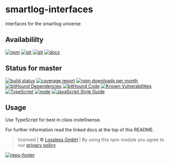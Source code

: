 # smartlog-interfaces

interfaces for the smartlog universe

## Availabililty

[![npm](https://pushrocks.gitlab.io/assets/repo-button-npm.svg)](https://www.npmjs.com/package/@pushrocks/smartlog-interfaces)
[![git](https://pushrocks.gitlab.io/assets/repo-button-git.svg)](https://GitLab.com/pushrocks/smartlog-interfaces)
[![git](https://pushrocks.gitlab.io/assets/repo-button-mirror.svg)](https://github.com/pushrocks/smartlog-interfaces)
[![docs](https://pushrocks.gitlab.io/assets/repo-button-docs.svg)](https://pushrocks.gitlab.io/smartlog-interfaces/)

## Status for master

[![build status](https://GitLab.com/pushrocks/smartlog-interfaces/badges/master/build.svg)](https://GitLab.com/pushrocks/smartlog-interfaces/commits/master)
[![coverage report](https://GitLab.com/pushrocks/smartlog-interfaces/badges/master/coverage.svg)](https://GitLab.com/pushrocks/smartlog-interfaces/commits/master)
[![npm downloads per month](https://img.shields.io/npm/dm/@pushrocks/smartlog-interfaces.svg)](https://www.npmjs.com/package/@pushrocks/smartlog-interfaces)
[![bitHound Dependencies](https://www.bithound.io/github/pushrocks/smartlog-interfaces/badges/dependencies.svg)](https://www.bithound.io/github/pushrocks/smartlog-interfaces/master/dependencies/npm)
[![bitHound Code](https://www.bithound.io/github/pushrocks/smartlog-interfaces/badges/code.svg)](https://www.bithound.io/github/pushrocks/smartlog-interfaces)
[![Known Vulnerabilities](https://snyk.io/test/npm/@pushrocks/smartlog-interfaces/badge.svg)](https://snyk.io/test/npm/@pushrocks/smartlog-interfaces)
[![TypeScript](https://img.shields.io/badge/TypeScript-2.x-blue.svg)](https://nodejs.org/dist/latest-v6.x/docs/api/)
[![node](https://img.shields.io/badge/node->=%206.x.x-blue.svg)](https://nodejs.org/dist/latest-v6.x/docs/api/)
[![JavaScript Style Guide](https://img.shields.io/badge/code%20style-standard-brightgreen.svg)](http://standardjs.com/)

## Usage

Use TypeScript for best in class instellisense.

For further information read the linked docs at the top of this README.

> licensed | **&copy;** [Lossless GmbH](https://lossless.gmbh)
> | By using this npm module you agree to our [privacy policy](https://lossless.gmbH/privacy.html)

[![repo-footer](https://pushrocks.gitlab.io/assets/repo-footer.svg)](https://push.rocks)
